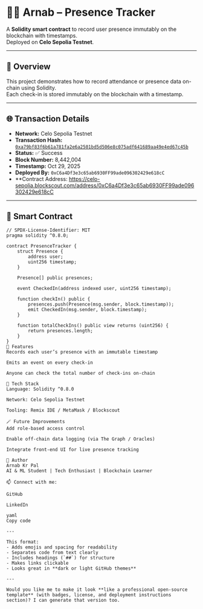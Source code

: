 # 🧑‍💻 Arnab – Presence Tracker  

A **Solidity smart contract** to record user presence immutably on the blockchain with timestamps.  
Deployed on **Celo Sepolia Testnet**.

---

## 🚀 Overview
This project demonstrates how to record attendance or presence data on-chain using Solidity.  
Each check-in is stored immutably on the blockchain with a timestamp.

---

## 🌐 Transaction Details
- **Network:** Celo Sepolia Testnet  
- **Transaction Hash:** [`0xa79bf83f6b61a781fa2e6a2501bd5d506e8c075adf641689aa49e4ed67c45b`](https://celo-sepolia.blockscout.com/tx/0xa79bf83f6b61a781fa2e6a2501bd5d506e8c075adf641689aa49e4ed67c45b)  
- **Status:** ✅ Success  
- **Block Number:** 8,442,004  
- **Timestamp:** Oct 29, 2025  
- **Deployed By:** `0xC6a4Df3e3c65ab6930FF99ade096302429e618cC`  
- **Contract Address: https://celo-sepolia.blockscout.com/address/0xC6a4Df3e3c65ab6930FF99ade096302429e618cC

---

## 📜 Smart Contract

```solidity
// SPDX-License-Identifier: MIT
pragma solidity ^0.8.0;

contract PresenceTracker {
    struct Presence {
        address user;
        uint256 timestamp;
    }

    Presence[] public presences;

    event CheckedIn(address indexed user, uint256 timestamp);

    function checkIn() public {
        presences.push(Presence(msg.sender, block.timestamp));
        emit CheckedIn(msg.sender, block.timestamp);
    }

    function totalCheckIns() public view returns (uint256) {
        return presences.length;
    }
}
🧩 Features
Records each user’s presence with an immutable timestamp

Emits an event on every check-in

Anyone can check the total number of check-ins on-chain

🧠 Tech Stack
Language: Solidity ^0.8.0

Network: Celo Sepolia Testnet

Tooling: Remix IDE / MetaMask / Blockscout

🪄 Future Improvements
Add role-based access control

Enable off-chain data logging (via The Graph / Oracles)

Integrate front-end UI for live presence tracking

👤 Author
Arnab Kr Pal
AI & ML Student | Tech Enthusiast | Blockchain Learner

📫 Connect with me:

GitHub

LinkedIn

yaml
Copy code

---

This format:
- Adds emojis and spacing for readability  
- Separates code from text clearly  
- Includes headings (`##`) for structure  
- Makes links clickable  
- Looks great in **dark or light GitHub themes**

---

Would you like me to make it look **like a professional open-source template** (with badges, license, and deployment instructions section)? I can generate that version too.






